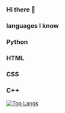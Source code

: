 ### Hi there 👋
### languages I know
### Python
### HTML
### CSS
### C++
 [![Top Langs](https://github-readme-stats.vercel.app/api/top-langs/?username=SakshamJain27)](https://github.com/SakshamJain27/github-readme-stats)

<!--
**SakshamJain27/SakshamJain27** is a ✨ _special_ ✨ repository because its `README.md` (this file) appears on your GitHub profile.

Here are some ideas to get you started:

-->
